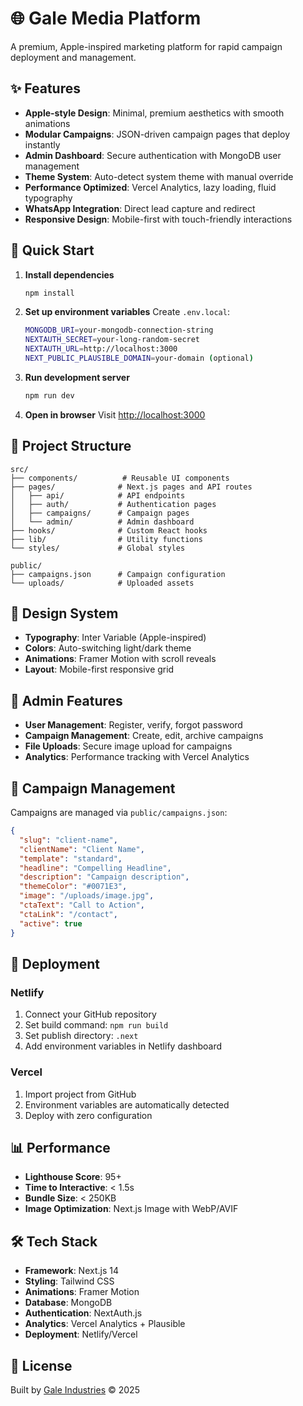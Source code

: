 # 🌐 Gale Media Platform

A premium, Apple-inspired marketing platform for rapid campaign deployment and management.

## ✨ Features

- **Apple-style Design**: Minimal, premium aesthetics with smooth animations
- **Modular Campaigns**: JSON-driven campaign pages that deploy instantly
- **Admin Dashboard**: Secure authentication with MongoDB user management
- **Theme System**: Auto-detect system theme with manual override
- **Performance Optimized**: Vercel Analytics, lazy loading, fluid typography
- **WhatsApp Integration**: Direct lead capture and redirect
- **Responsive Design**: Mobile-first with touch-friendly interactions

## 🚀 Quick Start

1. **Install dependencies**
   ```bash
   npm install
   ```

2. **Set up environment variables**
   Create `.env.local`:
   ```bash
   MONGODB_URI=your-mongodb-connection-string
   NEXTAUTH_SECRET=your-long-random-secret
   NEXTAUTH_URL=http://localhost:3000
   NEXT_PUBLIC_PLAUSIBLE_DOMAIN=your-domain (optional)
   ```

3. **Run development server**
   ```bash
   npm run dev
   ```

4. **Open in browser**
   Visit [http://localhost:3000](http://localhost:3000)

## 📁 Project Structure

```
src/
├── components/          # Reusable UI components
├── pages/              # Next.js pages and API routes
│   ├── api/            # API endpoints
│   ├── auth/           # Authentication pages
│   ├── campaigns/      # Campaign pages
│   └── admin/          # Admin dashboard
├── hooks/              # Custom React hooks
├── lib/                # Utility functions
└── styles/             # Global styles

public/
├── campaigns.json      # Campaign configuration
└── uploads/            # Uploaded assets
```

## 🎨 Design System

- **Typography**: Inter Variable (Apple-inspired)
- **Colors**: Auto-switching light/dark theme
- **Animations**: Framer Motion with scroll reveals
- **Layout**: Mobile-first responsive grid

## 🔧 Admin Features

- **User Management**: Register, verify, forgot password
- **Campaign Management**: Create, edit, archive campaigns
- **File Uploads**: Secure image upload for campaigns
- **Analytics**: Performance tracking with Vercel Analytics

## 📱 Campaign Management

Campaigns are managed via `public/campaigns.json`:

```json
{
  "slug": "client-name",
  "clientName": "Client Name",
  "template": "standard",
  "headline": "Compelling Headline",
  "description": "Campaign description",
  "themeColor": "#0071E3",
  "image": "/uploads/image.jpg",
  "ctaText": "Call to Action",
  "ctaLink": "/contact",
  "active": true
}
```

## 🚀 Deployment

### Netlify
1. Connect your GitHub repository
2. Set build command: `npm run build`
3. Set publish directory: `.next`
4. Add environment variables in Netlify dashboard

### Vercel
1. Import project from GitHub
2. Environment variables are automatically detected
3. Deploy with zero configuration

## 📊 Performance

- **Lighthouse Score**: 95+
- **Time to Interactive**: < 1.5s
- **Bundle Size**: < 250KB
- **Image Optimization**: Next.js Image with WebP/AVIF

## 🛠️ Tech Stack

- **Framework**: Next.js 14
- **Styling**: Tailwind CSS
- **Animations**: Framer Motion
- **Database**: MongoDB
- **Authentication**: NextAuth.js
- **Analytics**: Vercel Analytics + Plausible
- **Deployment**: Netlify/Vercel

## 📄 License

Built by [Gale Industries](https://galeindustries.netlify.app) © 2025
